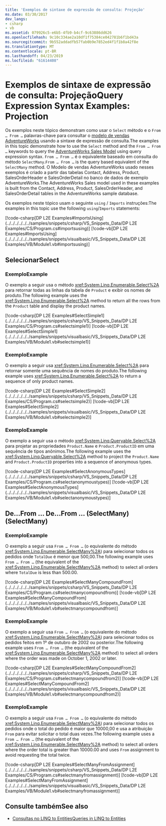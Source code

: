 ```yaml
---
title: 'Exemplos de sintaxe de expressão de consulta: Projeção'
ms.date: 03/30/2017
dev_langs:
- csharp
- vb
ms.assetid: 079926c5-e6b5-4fb9-b4cf-9c63886dd626
ms.openlocfilehash: 9c10c334ae2a10df1f75384ce042781b6f1bd43a
ms.sourcegitcommit: 9b552addadfb57fab0b9e7852ed4f1f1b8a42f8e
ms.translationtype: MT
ms.contentlocale: pt-BR
ms.lasthandoff: 04/23/2019
ms.locfileid: "61614408"
---
```

# <a name="query-expression-syntax-examples-projection"></a><span data-ttu-id="3a3fa-102">Exemplos de sintaxe de expressão de consulta: Projeção</span><span class="sxs-lookup"><span data-stu-id="3a3fa-102">Query Expression Syntax Examples: Projection</span></span>
<span data-ttu-id="3a3fa-103">Os exemplos neste tópico demonstram como usar o `Select` método e o `From … From …` palavras-chave para consultar o [modelo de vendas AdventureWorks](https://archive.codeplex.com/?p=msftdbprodsamples) usando a sintaxe de expressão de consulta.</span><span class="sxs-lookup"><span data-stu-id="3a3fa-103">The examples in this topic demonstrate how to use the `Select` method and the `From … From …` keywords to query the [AdventureWorks Sales Model](https://archive.codeplex.com/?p=msftdbprodsamples) using query expression syntax.</span></span> <span data-ttu-id="3a3fa-104">`From … From …` é o equivalente baseado em consulta do método `SelectMany`.</span><span class="sxs-lookup"><span data-stu-id="3a3fa-104">`From … From …` is the query based equivalent of the `SelectMany` method.</span></span> <span data-ttu-id="3a3fa-105">O Modelo de vendas AdventureWorks usado nesses exemplos é criado a partir das tabelas Contact, Address, Product, SalesOrderHeader e SalesOrderDetail no banco de dados de exemplo AdventureWorks.</span><span class="sxs-lookup"><span data-stu-id="3a3fa-105">The AdventureWorks Sales model used in these examples is built from the Contact, Address, Product, SalesOrderHeader, and SalesOrderDetail tables in the AdventureWorks sample database.</span></span>  
  
 <span data-ttu-id="3a3fa-106">Os exemplos neste tópico usam o seguinte `using` / `Imports` instruções:</span><span class="sxs-lookup"><span data-stu-id="3a3fa-106">The examples in this topic use the following `using`/`Imports` statements:</span></span>  
  
 [!code-csharp[DP L2E Examples#ImportsUsing](../../../../../../samples/snippets/csharp/VS_Snippets_Data/DP L2E Examples/CS/Program.cs#importsusing)]
 [!code-vb[DP L2E Examples#ImportsUsing](../../../../../../samples/snippets/visualbasic/VS_Snippets_Data/DP L2E Examples/VB/Module1.vb#importsusing)]  
  
## <a name="select"></a><span data-ttu-id="3a3fa-107">Selecionar</span><span class="sxs-lookup"><span data-stu-id="3a3fa-107">Select</span></span>  
  
### <a name="example"></a><span data-ttu-id="3a3fa-108">Exemplo</span><span class="sxs-lookup"><span data-stu-id="3a3fa-108">Example</span></span>  
 <span data-ttu-id="3a3fa-109">O exemplo a seguir usa o método <xref:System.Linq.Enumerable.Select%2A> para retornar todas as linhas da tabela de `Product` e exibir os nomes de produto.</span><span class="sxs-lookup"><span data-stu-id="3a3fa-109">The following example uses the <xref:System.Linq.Enumerable.Select%2A> method to return all the rows from the `Product` table and display the product names.</span></span>  
  
 [!code-csharp[DP L2E Examples#SelectSimple1](../../../../../../samples/snippets/csharp/VS_Snippets_Data/DP L2E Examples/CS/Program.cs#selectsimple1)]
 [!code-vb[DP L2E Examples#SelectSimple1](../../../../../../samples/snippets/visualbasic/VS_Snippets_Data/DP L2E Examples/VB/Module1.vb#selectsimple1)]  
  
### <a name="example"></a><span data-ttu-id="3a3fa-110">Exemplo</span><span class="sxs-lookup"><span data-stu-id="3a3fa-110">Example</span></span>  
 <span data-ttu-id="3a3fa-111">O exemplo a seguir usa <xref:System.Linq.Enumerable.Select%2A> para retornar somente uma sequência de nomes do produto.</span><span class="sxs-lookup"><span data-stu-id="3a3fa-111">The following example uses <xref:System.Linq.Enumerable.Select%2A> to return a sequence of only product names.</span></span>  
  
 [!code-csharp[DP L2E Examples#SelectSimple2](../../../../../../samples/snippets/csharp/VS_Snippets_Data/DP L2E Examples/CS/Program.cs#selectsimple2)]
 [!code-vb[DP L2E Examples#SelectSimple2](../../../../../../samples/snippets/visualbasic/VS_Snippets_Data/DP L2E Examples/VB/Module1.vb#selectsimple2)]  
  
### <a name="example"></a><span data-ttu-id="3a3fa-112">Exemplo</span><span class="sxs-lookup"><span data-stu-id="3a3fa-112">Example</span></span>  
 <span data-ttu-id="3a3fa-113">O exemplo a seguir usa o método <xref:System.Linq.Queryable.Select%2A> para projetar as propriedades `Product.Name` e `Product.ProductID` em uma sequência de tipos anônimos.</span><span class="sxs-lookup"><span data-stu-id="3a3fa-113">The following example uses the <xref:System.Linq.Queryable.Select%2A> method to project the `Product.Name` and `Product.ProductID` properties into a sequence of anonymous types.</span></span>  
  
 [!code-csharp[DP L2E Examples#SelectAnonymousTypes](../../../../../../samples/snippets/csharp/VS_Snippets_Data/DP L2E Examples/CS/Program.cs#selectanonymoustypes)]
 [!code-vb[DP L2E Examples#SelectAnonymousTypes](../../../../../../samples/snippets/visualbasic/VS_Snippets_Data/DP L2E Examples/VB/Module1.vb#selectanonymoustypes)]  
  
## <a name="from--from--selectmany"></a><span data-ttu-id="3a3fa-114">De...</span><span class="sxs-lookup"><span data-stu-id="3a3fa-114">From …</span></span> <span data-ttu-id="3a3fa-115">De...</span><span class="sxs-lookup"><span data-stu-id="3a3fa-115">From …</span></span> <span data-ttu-id="3a3fa-116">(SelectMany)</span><span class="sxs-lookup"><span data-stu-id="3a3fa-116">(SelectMany)</span></span>  
  
### <a name="example"></a><span data-ttu-id="3a3fa-117">Exemplo</span><span class="sxs-lookup"><span data-stu-id="3a3fa-117">Example</span></span>  
 <span data-ttu-id="3a3fa-118">O exemplo a seguir usa `From … From …` (o equivalente do método <xref:System.Linq.Enumerable.SelectMany%2A>) para selecionar todos os pedidos onde `TotalDue` é menor que 500,00.</span><span class="sxs-lookup"><span data-stu-id="3a3fa-118">The following example uses `From … From …` (the equivalent of the <xref:System.Linq.Enumerable.SelectMany%2A> method) to select all orders where `TotalDue` is less than 500.00.</span></span>  
  
 [!code-csharp[DP L2E Examples#SelectManyCompoundFrom](../../../../../../samples/snippets/csharp/VS_Snippets_Data/DP L2E Examples/CS/Program.cs#selectmanycompoundfrom)]
 [!code-vb[DP L2E Examples#SelectManyCompoundFrom](../../../../../../samples/snippets/visualbasic/VS_Snippets_Data/DP L2E Examples/VB/Module1.vb#selectmanycompoundfrom)]  
  
### <a name="example"></a><span data-ttu-id="3a3fa-119">Exemplo</span><span class="sxs-lookup"><span data-stu-id="3a3fa-119">Example</span></span>  
 <span data-ttu-id="3a3fa-120">O exemplo a seguir usa `From … From …` (o equivalente do método <xref:System.Linq.Enumerable.SelectMany%2A>) para selecionar todos os pedidos feitos em 1º de outubro de 2002 ou posterior.</span><span class="sxs-lookup"><span data-stu-id="3a3fa-120">The following example uses `From … From …` (the equivalent of the <xref:System.Linq.Enumerable.SelectMany%2A> method) to select all orders where the order was made on October 1, 2002 or later.</span></span>  
  
 [!code-csharp[DP L2E Examples#SelectManyCompoundFrom2](../../../../../../samples/snippets/csharp/VS_Snippets_Data/DP L2E Examples/CS/Program.cs#selectmanycompoundfrom2)]
 [!code-vb[DP L2E Examples#SelectManyCompoundFrom2](../../../../../../samples/snippets/visualbasic/VS_Snippets_Data/DP L2E Examples/VB/Module1.vb#selectmanycompoundfrom2)]  
  
### <a name="example"></a><span data-ttu-id="3a3fa-121">Exemplo</span><span class="sxs-lookup"><span data-stu-id="3a3fa-121">Example</span></span>  
 <span data-ttu-id="3a3fa-122">O exemplo a seguir usa `From … From …` (o equivalente do método <xref:System.Linq.Enumerable.SelectMany%2A>) para selecionar todos os pedidos onde o total do pedido é maior que 10000,00 e usa a atribuição `From` para evitar solicitar o total duas vezes.</span><span class="sxs-lookup"><span data-stu-id="3a3fa-122">The following example uses a `From … From …` (the equivalent of the <xref:System.Linq.Enumerable.SelectMany%2A> method) to select all orders where the order total is greater than 10000.00 and uses `From` assignment to avoid requesting the total twice.</span></span>  
  
 [!code-csharp[DP L2E Examples#SelectManyFromAssignment](../../../../../../samples/snippets/csharp/VS_Snippets_Data/DP L2E Examples/CS/Program.cs#selectmanyfromassignment)]
 [!code-vb[DP L2E Examples#SelectManyFromAssignment](../../../../../../samples/snippets/visualbasic/VS_Snippets_Data/DP L2E Examples/VB/Module1.vb#selectmanyfromassignment)]  
  
## <a name="see-also"></a><span data-ttu-id="3a3fa-123">Consulte também</span><span class="sxs-lookup"><span data-stu-id="3a3fa-123">See also</span></span>

- [<span data-ttu-id="3a3fa-124">Consultas no LINQ to Entities</span><span class="sxs-lookup"><span data-stu-id="3a3fa-124">Queries in LINQ to Entities</span></span>](../../../../../../docs/framework/data/adonet/ef/language-reference/queries-in-linq-to-entities.md)
